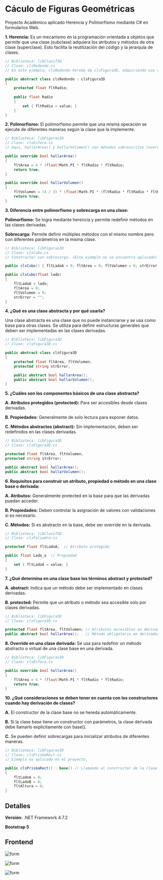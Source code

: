 # Cáculo de Figuras Geométricas

Proyecto Académico aplicado Herencia y Polimorfismo mediante C# en formularios Web.

**1. Herencia:** Es un mecanismo en la programación orientada a objetos que permite que una clase (subclase) adquiera los atributos y métodos de otra clase (superclase). Esto facilita la reutilización del código y la jerarquía de clases.
```csharp
// Biblioteca: libClasif3D 
// Clase: clsRedondo.cs
// En este ejemplo, clsRedondo hereda de clsFigura3D, adquiriendo sus atributos y métodos.

public abstract class clsRedondo : clsFigura3D
{
    protected float fltRadio;
    
    public float Radio
    {
        set { fltRadio = value; }
    }
}

```
**2. Polimorfismo:** El polimorfismo permite que una misma operación se ejecute de diferentes maneras según la clase que la implemente.
```csharp
// Biblioteca: libFiguras3D
// Clase: clsEsfera.cs
// Aquí, hallarArea() y hallarVolumen() son métodos sobrescritos (override) que implementan cálculos específicos para una esfera.

public override bool hallarArea()
{
    fltArea = 4 * (float)Math.PI * fltRadio * fltRadio;
    return true;
}

public override bool hallarVolumen()
{
    fltVolumen = (4 / 3) * (float)Math.PI * (fltRadio * fltRadio * fltRadio);
    return true;
}

```
**3. Diferencia entre polimorfismo y sobrecarga en una clase:**

**Polimorfismo:** Se logra mediante herencia y permite redefinir métodos en las clases derivadas.

**Sobrecarga:** Permite definir múltiples métodos con el mismo nombre pero con diferentes parámetros en la misma clase.
```csharp
// Biblioteca: libFiguras3D
// Clase: clsCubo.cs
// Constructor con sobrecarga. (Este ejemplo no se encuentra aplicado)

public clsCubo() { fltLadoA = 0; fltArea = 0; fltVolumen = 0; strError = ""; }

public clsCubo(float lado)
{
    fltLadoA = lado;
    fltArea = 0;
    fltVolumen = 0;
    strError = "";
}

```
**4. ¿Qué es una clase abstracta y por qué usarla?**

Una clase abstracta es una clase que no puede instanciarse y se usa como base para otras clases. Se utiliza para definir estructuras generales que deben ser implementadas en las clases derivadas.
```csharp
// Biblioteca: libFigura3D
// Clase: clsFigura3D.cs

public abstract class clsFigura3D
{
    protected float fltArea, fltVolumen;
    protected string strError;

    public abstract bool hallarArea();
    public abstract bool hallarVolumen();
}

```

**5. ¿Cuáles son los componentes básicos de una clase abstracta?**

**A. Atributos protegidos (protected):** Para ser accesibles desde clases derivadas.

**B. Propiedades:** Generalmente de solo lectura para exponer datos.

**C. Métodos abstractos (abstract):** Sin implementación, deben ser redefinidos en las clases derivadas.
```csharp
// Biblioteca: libFigura3D
// Clase: clsFigura3D.cs

protected float fltArea, fltVolumen;
protected string strError;

public abstract bool hallarArea();
public abstract bool hallarVolumen();

```
**6. Requisitos para construir un atributo, propiedad o método en una clase base o derivada:**

**A. Atributos:** Generalmente protected en la base para que las derivadas puedan acceder.

**B. Propiedades:** Deben controlar la asignación de valores con validaciones si es necesario.

**C. Métodos:** Si es abstracto en la base, debe ser override en la derivada.
```csharp
// Biblioteca: libClasif3D
// Clase: clsPoliedro.cs

protected float fltLadoA;  // Atributo protegido

public float Lado_a  // Propiedad
{
    set { fltLadoA = value; }
}

```
**7. ¿Qué determina en una clase base los términos abstract y protected?**

**A. abstract:** Indica que un método debe ser implementado en clases derivadas.

**B. protected:** Permite que un atributo o método sea accesible solo por clases derivadas.
```csharp
// Biblioteca: libFigura3D
// Clase: clsFigura3D.cs

protected float fltArea, fltVolumen; // Atributos accesibles en derivadas
public abstract bool hallarArea();   // Método obligatorio en derivadas

```
**8. Override en una clase derivada:** Se usa para redefinir un método abstracto o virtual de una clase base en una derivada.
```csharp
// Biblioteca: libFiguras3D
// Clase: clsEsfera.cs

public override bool hallarArea()
{
    fltArea = 4 * (float)Math.PI * fltRadio * fltRadio;
    return true;
}

```
**10. ¿Qué consideraciones se deben tener en cuenta con los constructores cuando hay derivación de clases?**

**A.** El constructor de la clase base no se hereda automáticamente.

**B.** Si la clase base tiene un constructor con parámetros, la clase derivada debe llamarlo explícitamente con base().

**C.** Se pueden definir sobrecargas para inicializar atributos de diferentes maneras.
```csharp
// Biblioteca: libFiguras3D
// Clase: clsPrismaRect.cs
// Ejemplo no aplicado en el proyecto.

public clsPrismaRect() : base() // Llamando al constructor de la clase base
{
    fltLadoA = 0;
    fltLadoB = 0;
    fltAltura = 0;
}

```
## Detalles

**Versión:** .NET Framework 4.7.2

**Bootstrap 5**

## Frontend
![form](https://i.ibb.co/N6hsDkDS/Captura-de-pantalla-2025-03-10-211830.png)

![form](https://i.ibb.co/0jxZ4nqY/imagen2.png)

![form](https://i.ibb.co/twMm6DYG/imagen3.png)